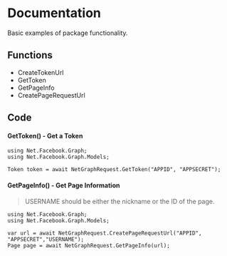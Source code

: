 # Documentation

Basic examples of package functionality.

## Functions 


* CreateTokenUrl
* GetToken
* GetPageInfo
* CreatePageRequestUrl





## Code

#### GetToken() - Get a Token 


``` 
using Net.Facebook.Graph;
using Net.Facebook.Graph.Models;

Token token = await NetGraphRequest.GetToken("APPID", "APPSECRET");
```

#### GetPageInfo() - Get Page Information

> USERNAME should be either the nickname or the ID of the page.

``` 
using Net.Facebook.Graph;
using Net.Facebook.Graph.Models;

var url = await NetGraphRequest.CreatePageRequestUrl("APPID", "APPSECRET","USERNAME");
Page page = await NetGraphRequest.GetPageInfo(url);
```